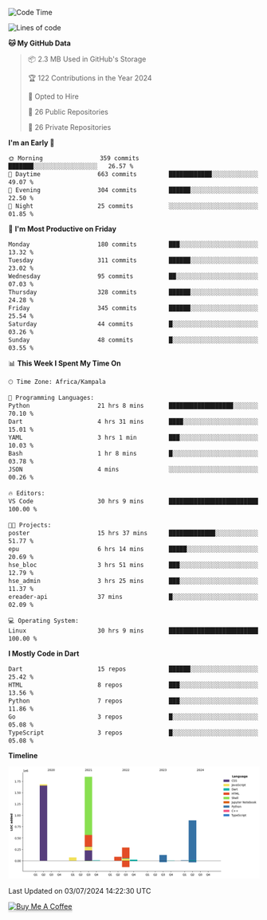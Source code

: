 <!--START_SECTION:waka-->
![Code Time](http://img.shields.io/badge/Code%20Time-725%20hrs%202%20mins-blue)

![Lines of code](https://img.shields.io/badge/From%20Hello%20World%20I%27ve%20Written-5.0%20million%20lines%20of%20code-blue)

**🐱 My GitHub Data** 

> 📦 2.3 MB Used in GitHub's Storage 
 > 
> 🏆 122 Contributions in the Year 2024
 > 
> 💼 Opted to Hire
 > 
> 📜 26 Public Repositories 
 > 
> 🔑 26 Private Repositories 
 > 
**I'm an Early 🐤** 

```text
🌞 Morning                359 commits         ███████░░░░░░░░░░░░░░░░░░   26.57 % 
🌆 Daytime                663 commits         ████████████░░░░░░░░░░░░░   49.07 % 
🌃 Evening                304 commits         ██████░░░░░░░░░░░░░░░░░░░   22.50 % 
🌙 Night                  25 commits          ░░░░░░░░░░░░░░░░░░░░░░░░░   01.85 % 
```
📅 **I'm Most Productive on Friday** 

```text
Monday                   180 commits         ███░░░░░░░░░░░░░░░░░░░░░░   13.32 % 
Tuesday                  311 commits         ██████░░░░░░░░░░░░░░░░░░░   23.02 % 
Wednesday                95 commits          ██░░░░░░░░░░░░░░░░░░░░░░░   07.03 % 
Thursday                 328 commits         ██████░░░░░░░░░░░░░░░░░░░   24.28 % 
Friday                   345 commits         ██████░░░░░░░░░░░░░░░░░░░   25.54 % 
Saturday                 44 commits          █░░░░░░░░░░░░░░░░░░░░░░░░   03.26 % 
Sunday                   48 commits          █░░░░░░░░░░░░░░░░░░░░░░░░   03.55 % 
```


📊 **This Week I Spent My Time On** 

```text
🕑︎ Time Zone: Africa/Kampala

💬 Programming Languages: 
Python                   21 hrs 8 mins       ██████████████████░░░░░░░   70.10 % 
Dart                     4 hrs 31 mins       ████░░░░░░░░░░░░░░░░░░░░░   15.01 % 
YAML                     3 hrs 1 min         ███░░░░░░░░░░░░░░░░░░░░░░   10.03 % 
Bash                     1 hr 8 mins         █░░░░░░░░░░░░░░░░░░░░░░░░   03.78 % 
JSON                     4 mins              ░░░░░░░░░░░░░░░░░░░░░░░░░   00.26 % 

🔥 Editors: 
VS Code                  30 hrs 9 mins       █████████████████████████   100.00 % 

🐱‍💻 Projects: 
poster                   15 hrs 37 mins      █████████████░░░░░░░░░░░░   51.77 % 
epu                      6 hrs 14 mins       █████░░░░░░░░░░░░░░░░░░░░   20.69 % 
hse_bloc                 3 hrs 51 mins       ███░░░░░░░░░░░░░░░░░░░░░░   12.79 % 
hse_admin                3 hrs 25 mins       ███░░░░░░░░░░░░░░░░░░░░░░   11.37 % 
ereader-api              37 mins             █░░░░░░░░░░░░░░░░░░░░░░░░   02.09 % 

💻 Operating System: 
Linux                    30 hrs 9 mins       █████████████████████████   100.00 % 
```

**I Mostly Code in Dart** 

```text
Dart                     15 repos            ██████░░░░░░░░░░░░░░░░░░░   25.42 % 
HTML                     8 repos             ███░░░░░░░░░░░░░░░░░░░░░░   13.56 % 
Python                   7 repos             ███░░░░░░░░░░░░░░░░░░░░░░   11.86 % 
Go                       3 repos             █░░░░░░░░░░░░░░░░░░░░░░░░   05.08 % 
TypeScript               3 repos             █░░░░░░░░░░░░░░░░░░░░░░░░   05.08 % 
```



**Timeline**

![Lines of Code chart](https://raw.githubusercontent.com/drexhacker/drexhacker/main/assets/bar_graph.png)


 Last Updated on 03/07/2024 14:22:30 UTC
<!--END_SECTION:waka-->

<a href="https://www.buymeacoffee.com/drexsoftorg" target="_blank"><img src="https://www.buymeacoffee.com/assets/img/custom_images/orange_img.png" alt="Buy Me A Coffee" style="height: 41px !important;width: 174px !important;box-shadow: 0px 3px 2px 0px rgba(190, 190, 190, 0.5) !important;-webkit-box-shadow: 0px 3px 2px 0px rgba(190, 190, 190, 0.5) !important;" ></a>


<!---
drexhacker/drexhacker is a ✨ special ✨ repository because its `README.md` (this file) appears on your GitHub profile.
You can click the Preview link to take a look at your changes.
--->
